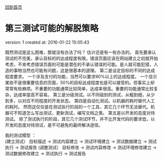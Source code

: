 [回到首页](/)

# 第三测试可能的解脱策略

  version:  1 
  created at: 2016-01-22 15:05:43   

  既然测试是这么困难，那就没有办法了吗？ 估计还是有一些办法的。
  首先要承认测试的不完美，承认目标的的达成程度有限。错误页面应该在网站建立之初就开始考虑，不肯考虑错误页面的可能是潜在的不承认错误的可能。是人就可能犯错，人造的事物当然也可能有问题，这是很基本的道理。
  第二是设定目标的不同的达成程度要求。 一个涉及支付的功能，当然可以要求90%以上的达成程度。 一个显示某些不是很重要信息的页面，50%的目标达成程度也是可以接受的。但事实上却常常有些麻烦。不重要的功能通常比较简单，达成率很高。重要的功能通常比较复杂，达成率提高不容易。
  第三是分级测试。以不同级别的测试，从粗到细，从少到多，以对应不同程度的开发状态。
  第四是自动化测试。以机器的耗时替代人工的耗时。 然而这仅仅是在测试执行阶段的一个工具，其它几个环节无法替代。机器可不知道怎么写出测试，更新测试，编写文档之类。
  第五是以开发的态度对待测试。 除了测试执行的阶段，其它几个测试环节，并不比开发代码的要求低，以开发的态度对待测试，是不可避免的最终解决途径。

  我的测试模型 ：   
  (建立测试）  目标描述 -> 测试内容建立 -> 测试环境建立 -> 测试数据建立 -> 测试执行 -> 测试报告 
   (调整测试）  目标修改 -> 测试内容修改 -> 测试环境修改建立 -> 测试数据修改建立 -> 测试执行 -> 测试报告


